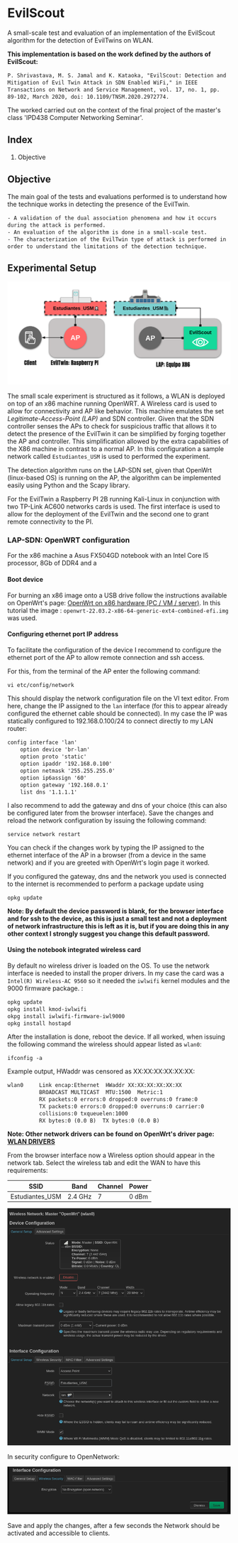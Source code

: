 # EvilScout

A small-scale test and evaluation of an implementation of the EvilScout algorithm for the detection of EvilTwins on WLAN. 

**This implementation is based on the work defined by the authors of EvilScout:**

```
P. Shrivastava, M. S. Jamal and K. Kataoka, "EvilScout: Detection and Mitigation of Evil Twin Attack in SDN Enabled WiFi," in IEEE Transactions on Network and Service Management, vol. 17, no. 1, pp. 89-102, March 2020, doi: 10.1109/TNSM.2020.2972774.
```

The worked carried out on the context of the final project of the master's class 'IPD438 Computer Networking Seminar'. 

## Index

1. Objective

## Objective

The main goal of the tests and evaluations performed is to understand how the technique works in detecting the presence of the EvilTwin.
    
    - A validation of the dual association phenomena and how it occurs during the attack is performed.
    - An evaluation of the algorithm is done in a small-scale test.
    - The characterization of the EvilTwin type of attack is performed in order to understand the limitations of the detection technique.

## Experimental Setup

![Experimental Setup](images/exp_design.png)

The small scale experiment is structured as it follows, a WLAN is deployed on top of an x86 machine running OpenWRT. A Wireless card is used to allow for connectivity and AP like behavior. This machine emulates the set *Legitimate-Access-Point (LAP)* and SDN controller. Given that the SDN controller senses the APs to check for suspicious traffic that allows it to detect the presence of the EvilTwin it can be simplified by forging together the AP and controller. This simplification allowed by the extra capabilities of the X86 machine in contrast to a normal AP. In this configuration a sample network called `Estudiantes_USM` is used to performed the experiment. 

The detection algorithm runs on the LAP-SDN set, given that OpenWrt (linux-based OS) is running on the AP, the algorithm can be implemented easily using Python and the Scapy library. 

For the EvilTwin a Raspberry PI 2B running Kali-Linux in conjunction with two TP-Link AC600 networks cards is used. The first interface is used to allow for the deployment of the EvilTwin and the second one to grant remote connectivity to the PI. 


### LAP-SDN: OpenWRT configuration

For the x86 machine a Asus FX504GD notebook with an Intel Core I5 processor, 8Gb of DDR4 and a 

#### Boot device

For burning an x86 image onto a USB drive follow the instructions available on OpenWrt's page: [OpenWrt on x86 hardware (PC / VM / server)](https://openwrt.org/docs/guide-user/installation/openwrt_x86). In this tutorial the image : `openwrt-22.03.2-x86-64-generic-ext4-combined-efi.img` was used.

#### Configuring ethernet port IP address

To facilitate the configuration of the device I recommend to configure the ethernet port of the AP to allow remote connection and ssh access.

For this, from the terminal of the AP enter the following command:

```
vi etc/config/network
```

This should display the network configuration file on the VI text editor. From here, change the IP assigned to the `lan` interface (for this to appear already configured the ethernet cable should be connected). In my case the IP was statically configured to 192.168.0.100/24 to connect directly to my LAN router: 

```
config interface 'lan'
	option device 'br-lan'
	option proto 'static'
	option ipaddr '192.168.0.100'
	option netmask '255.255.255.0'
	option ip6assign '60'
	option gateway '192.168.0.1'
	list dns '1.1.1.1'
```
I also recommend to add the gateway and dns of your choice (this can also be configured later from the browser interface). Save the changes and reload the network configuration by issuing the following command: 
```
service network restart
```

You can check if the changes work by typing the IP assigned to the ethernet interface of the AP in a browser (from a device in the same network) and if you are greeted with OpenWrt's login page it worked. 

If you configured the gateway, dns and the network you used is connected to the internet is recommended to perform a package update using 
```
opkg update
```

**Note: By default the device password is blank, for the browser interface and for ssh to the device, as this is just a small test and not a deployment of network infrastructure this is left as it is, but if you are doing this in any other context I strongly suggest you change this default password.**


#### Using the notebook integrated wireless card

By default no wireless driver is loaded on the OS. To use the network interface is needed to install the proper drivers. In my case the card was a `Intel(R) Wireless-AC 9560` so it needed the `iwlwifi` kernel modules and the 9000 firmware package. :

```
opkg update
opkg install kmod-iwlwifi
okpg install iwlwifi-firmware-iwl9000
opkg install hostapd 

```
After the installation is done, reboot the device. If all worked, when issuing the following command the wireless should appear listed as `wlan0`:

```
ifconfig -a 
```

Example output, HWaddr was censored as XX:XX:XX:XX:XX:XX:
```
wlan0     Link encap:Ethernet  HWaddr XX:XX:XX:XX:XX:XX  
          BROADCAST MULTICAST  MTU:1500  Metric:1
          RX packets:0 errors:0 dropped:0 overruns:0 frame:0
          TX packets:0 errors:0 dropped:0 overruns:0 carrier:0
          collisions:0 txqueuelen:1000 
          RX bytes:0 (0.0 B)  TX bytes:0 (0.0 B)

```


**Note: Other network drivers can be found on OpenWrt's driver page: [WLAN DRIVERS](https://openwrt.org/docs/techref/driver.wlan/start)**


From the browser interface now a Wireless option should appear in the network tab. Select the wireless tab and edit the WAN to have this requirements:

| SSID | Band | Channel | Power |
|------|------|---------|-------|
| Estudiantes_USM | 2.4 GHz | 7 | 0 dBm|


![WAN Configuration](images/conf_2.png)

In security configure to OpenNetwork:

![security](images/ecurityt.png)


Save and apply the changes, after a few seconds the Network should be activated and accessible to clients. 




